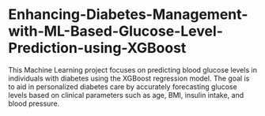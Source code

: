 # Enhancing-Diabetes-Management-with-ML-Based-Glucose-Level-Prediction-using-XGBoost
This Machine Learning project focuses on predicting blood glucose levels in individuals with diabetes using the XGBoost regression model. The goal is to aid in personalized diabetes care by accurately forecasting glucose levels based on clinical parameters such as age, BMI, insulin intake, and blood pressure.
